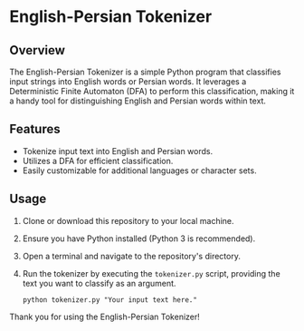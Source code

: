 # English-Persian Tokenizer

## Overview

The English-Persian Tokenizer is a simple Python program that classifies input strings into English words or Persian words. It leverages a Deterministic Finite Automaton (DFA) to perform this classification, making it a handy tool for distinguishing English and Persian words within text.

## Features

- Tokenize input text into English and Persian words.
- Utilizes a DFA for efficient classification.
- Easily customizable for additional languages or character sets.

## Usage

1. Clone or download this repository to your local machine.

2. Ensure you have Python installed (Python 3 is recommended).

3. Open a terminal and navigate to the repository's directory.

4. Run the tokenizer by executing the `tokenizer.py` script, providing the text you want to classify as an argument.

   ```shell
   python tokenizer.py "Your input text here."
   
Thank you for using the English-Persian Tokenizer!


